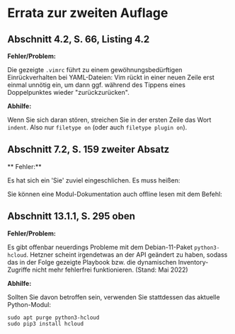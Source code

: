 # Errata zur zweiten Auflage

## Abschnitt 4.2, S. 66, Listing 4.2

**Fehler/Problem:**

Die gezeigte `.vimrc` führt zu einem gewöhnungsbedürftigen Einrückverhalten
bei YAML-Dateien:
Vim rückt in einer neuen Zeile erst einmal unnötig ein, um dann ggf. 
während des Tippens eines Doppelpunktes wieder "zurückzurücken".

**Abhilfe:** 

Wenn Sie sich daran stören, streichen Sie in der ersten Zeile das Wort
`indent`. Also nur `filetype on` (oder auch `filetype plugin on`).


## Abschnitt 7.2, S. 159 zweiter Absatz

** Fehler:**

Es hat sich ein 'Sie' zuviel eingeschlichen. Es muss heißen:

Sie können eine Modul-Dokumentation auch offline lesen mit dem Befehl:


## Abschnitt 13.1.1, S. 295 oben

**Fehler/Problem:**

Es gibt offenbar neuerdings Probleme mit dem Debian-11-Paket `python3-hcloud`.
Hetzner scheint irgendetwas an der API geändert zu haben, sodass das 
in der Folge gezeigte Playbook bzw. die dynamischen Inventory-Zugriffe
nicht mehr fehlerfrei funktionieren. (Stand: Mai 2022)

**Abhilfe:** 

Sollten Sie davon betroffen sein, verwenden Sie stattdessen das aktuelle
Python-Modul:

```
sudo apt purge python3-hcloud
sudo pip3 install hcloud
```
